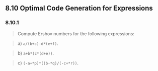 ## 8.10 Optimal Code Generation for Expressions

### 8.10.1

> Compute Ershov numbers for the following expressions:

> a) `a/(b+c)-d*(e+f)`.

> b) `a+b*(c*(d+e))`.

> c) `(-a+*p)*((b-*q)/(-c+*r))`.
